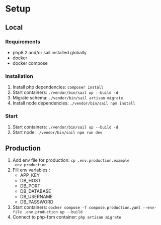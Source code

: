 # Setup

## Local

### Requirements

-   php8.2 and/or sail installed globally
-   docker
-   docker compose

### Installation

1. Install php dependencies: `composer install`
2. Start containers: `./vendor/bin/sail up --build -d`
3. Migrate schema: `./vendor/bin/sail artisan migrate`
4. Install node dependencies: `./vendor/bin/sail npm install`

### Start

1. Start containers: `./vendor/bin/sail up --build -d`
2. Start node: `./vendor/bin/sail npm run dev`

## Production

1. Add env file for production: `cp .env.production.example .env.production`
2. Fill env variables :
    - APP_KEY
    - DB_HOST
    - DB_PORT
    - DB_DATABASE
    - DB_USERNAME
    - DB_PASSWORD
3. Start containers: `docker compose -f compose.production.yaml --env-file .env.production up --build`
4. Connect to php-fpm container: `php artisan migrate`
